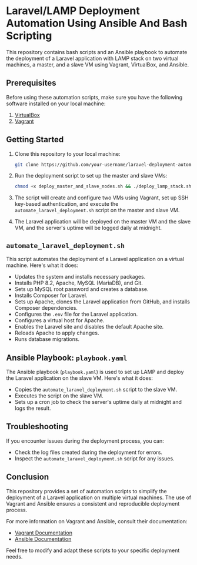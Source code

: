 # Laravel/LAMP Deployment Automation Using Ansible And Bash Scripting

This repository contains bash scripts and an Ansible playbook to automate the deployment of a Laravel application with LAMP stack on two virtual machines, a master, and a slave VM using Vagrant, VirtualBox, and Ansible.

## Prerequisites

Before using these automation scripts, make sure you have the following software installed on your local machine:

1. [VirtualBox](https://www.virtualbox.org/)
2. [Vagrant](https://www.vagrantup.com/)

## Getting Started

1. Clone this repository to your local machine:

    ```bash
    git clone https://github.com/your-username/laravel-deployment-automation.git && cd laravel-deployment-automation
    ```

2. Run the deployment script to set up the master and slave VMs:

    ```bash
    chmod +x deploy_master_and_slave_nodes.sh && ./deploy_lamp_stack.sh
    ```

3. The script will create and configure two VMs using Vagrant, set up SSH key-based authentication, and execute the `automate_laravel_deployment.sh` script on the master and slave VM.

4. The Laravel application will be deployed on the master VM and the slave VM, and the server's uptime will be logged daily at midnight.

## `automate_laravel_deployment.sh`

This script automates the deployment of a Laravel application on a virtual machine. Here's what it does:

- Updates the system and installs necessary packages.
- Installs PHP 8.2, Apache, MySQL (MariaDB), and Git.
- Sets up MySQL root password and creates a database.
- Installs Composer for Laravel.
- Sets up Apache, clones the Laravel application from GitHub, and installs Composer dependencies.
- Configures the `.env` file for the Laravel application.
- Configures a virtual host for Apache.
- Enables the Laravel site and disables the default Apache site.
- Reloads Apache to apply changes.
- Runs database migrations.

## Ansible Playbook: `playbook.yaml`

The Ansible playbook (`playbook.yaml`) is used to set up LAMP and deploy the Laravel application on the slave VM. Here's what it does:

- Copies the `automate_laravel_deployment.sh` script to the slave VM.
- Executes the script on the slave VM.
- Sets up a cron job to check the server's uptime daily at midnight and logs the result.

## Troubleshooting

If you encounter issues during the deployment process, you can:

- Check the log files created during the deployment for errors.
- Inspect the `automate_laravel_deployment.sh` script for any issues.

## Conclusion

This repository provides a set of automation scripts to simplify the deployment of a Laravel application on multiple virtual machines. The use of Vagrant and Ansible ensures a consistent and reproducible deployment process.

For more information on Vagrant and Ansible, consult their documentation:

- [Vagrant Documentation](https://www.vagrantup.com/docs)
- [Ansible Documentation](https://docs.ansible.com/ansible/latest/index.html)

Feel free to modify and adapt these scripts to your specific deployment needs.
